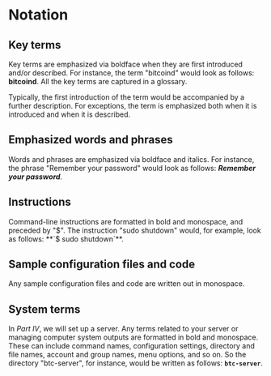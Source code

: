 # Notation

## Key terms

Key terms are emphasized via boldface when they are first introduced and/or described. For instance, the term "bitcoind" would look as follows: **bitcoind**. All the key terms are captured in a glossary. 

Typically, the first introduction of the term would be accompanied by a further description. For exceptions, the term is emphasized both when it is introduced and when it is described. 


## Emphasized words and phrases

Words and phrases are emphasized via boldface and italics. For instance, the phrase "Remember your password" would look as follows: ***Remember your password***. 


## Instructions

Command-line instructions are formatted in bold and monospace, and preceded by "$". The instruction "sudo shutdown" would, for example, look as follows: **`$ sudo shutdown`**.


## Sample configuration files and code

Any sample configuration files and code are written out in monospace.


## System terms

In *Part IV*, we will set up a server. Any terms related to your server or managing computer system outputs are formatted in bold and monospace. These can include command names, configuration settings, directory and file names, account and group names, menu options, and so on. So the directory "btc-server", for instance, would be written as follows: **`btc-server`**. 